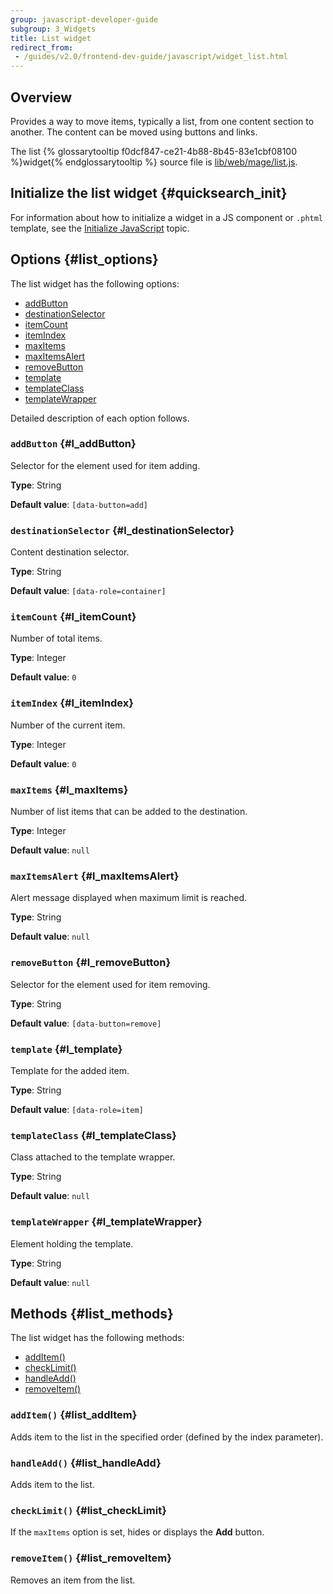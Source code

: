 ```yaml
---
group: javascript-developer-guide
subgroup: 3_Widgets
title: List widget
redirect_from:
 - /guides/v2.0/frontend-dev-guide/javascript/widget_list.html
---
```

## Overview

Provides a way to move items, typically a list, from one content section to another.
The content can be moved using buttons and links. 

The list {% glossarytooltip f0dcf847-ce21-4b88-8b45-83e1cbf08100 %}widget{% endglossarytooltip %} source file is [lib/web/mage/list.js].

## Initialize the list widget {#quicksearch_init}

For information about how to initialize a widget in a JS component or `.phtml` template, see the [Initialize JavaScript] topic.

## Options {#list_options}

The list widget has the following options:
-   [addButton](#l_addButton)
-   [destinationSelector](#l_destinationSelector)
-   [itemCount](#l_itemCount)
-   [itemIndex](#l_itemIndex)
-   [maxItems](#l_maxItems)
-   [maxItemsAlert](#l_maxItemsAlert)
-   [removeButton](#l_removeButton)
-   [template](#l_template)
-   [templateClass](#l_templateClass)
-   [templateWrapper](#l_templateWrapper)

Detailed description of each option follows.

### `addButton` {#l_addButton}
Selector for the element used for item adding. 

**Type**: String

**Default value**: `[data-button=add]`

### `destinationSelector` {#l_destinationSelector}
Content destination selector.

**Type**: String

**Default value**: `[data-role=container]`

### `itemCount` {#l_itemCount}
Number of total items.

**Type**: Integer 

**Default value**: `0`

### `itemIndex` {#l_itemIndex}
Number of the current item.

**Type**: Integer

**Default value**: `0`

### `maxItems` {#l_maxItems}
Number of list items that can be added to the destination.

**Type**: Integer

**Default value**: `null`

### `maxItemsAlert` {#l_maxItemsAlert}
Alert message displayed when maximum limit is reached.

**Type**: String

**Default value**: `null`

### `removeButton` {#l_removeButton}
Selector for the element used for item removing. 

**Type**: String

**Default value**: `[data-button=remove]`

### `template` {#l_template}
Template for the added item.

**Type**: String

**Default value**: `[data-role=item]`

### `templateClass` {#l_templateClass}
Class attached to the template wrapper.

**Type**: String

**Default value**: `null`

### `templateWrapper` {#l_templateWrapper}
Element holding the template.

**Type**: String

**Default value**: `null`

## Methods {#list_methods}

The list widget has the following methods:
-   [addItem()](#list_addItem)
-   [checkLimit()](#list_checkLimit)
-   [handleAdd()](#list_handleAdd)
-   [removeItem()](#list_removeItem)

### `addItem()` {#list_addItem}
Adds item to the list in the specified order (defined by the index parameter).

### `handleAdd()` {#list_handleAdd}
Adds item to the list.

### `checkLimit()` {#list_checkLimit}
If the `maxItems` option is set, hides or displays the **Add** button.

### `removeItem()` {#list_removeItem}
Removes an item from the list.


[lib/web/mage/list.js]: {{site.mage2000url}}lib/web/mage/list.js
[Initialize JavaScript]: {{page.baseurl}}/javascript-dev-guide/javascript/js_init.html
